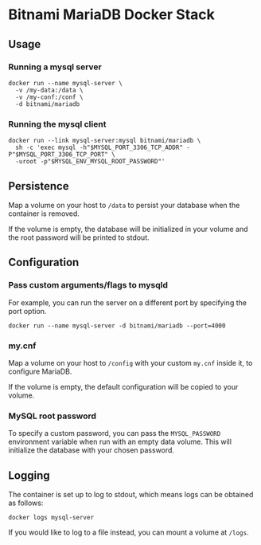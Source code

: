 # Bitnami MariaDB Docker Stack

## Usage

### Running a mysql server
```
docker run --name mysql-server \
  -v /my-data:/data \
  -v /my-conf:/conf \
  -d bitnami/mariadb
```

### Running the mysql client
```
docker run --link mysql-server:mysql bitnami/mariadb \
  sh -c 'exec mysql -h"$MYSQL_PORT_3306_TCP_ADDR" -P"$MYSQL_PORT_3306_TCP_PORT" \
  -uroot -p"$MYSQL_ENV_MYSQL_ROOT_PASSWORD"'
```

## Persistence

Map a volume on your host to `/data` to persist your database when the container is removed.

If the volume is empty, the database will be initialized in your volume and the root password will
be printed to stdout.

## Configuration

### Pass custom arguments/flags to mysqld

For example, you can run the server on a different port by specifying the port option.

```
docker run --name mysql-server -d bitnami/mariadb --port=4000
```

### my.cnf

Map a volume on your host to `/config` with your custom `my.cnf` inside it, to configure MariaDB.

If the volume is empty, the default configuration will be copied to your volume.

### MySQL root password

To specify a custom password, you can pass the `MYSQL_PASSWORD` environment variable when run with
an empty data volume. This will initialize the database with your chosen password.

## Logging

The container is set up to log to stdout, which means logs can be obtained as follows:
```
docker logs mysql-server
```

If you would like to log to a file instead, you can mount a volume at `/logs`.
